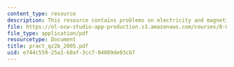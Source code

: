 ```yaml
---
content_type: resource
description: This resource contains problems on electricity and magnetism.
file: https://ol-ocw-studio-app-production.s3.amazonaws.com/courses/8-02x-physics-ii-electricity-magnetism-with-an-experimental-focus-spring-2005/e744c55925a1b8af3cc704089de03cb7_pract_qz2b_2005.pdf
file_type: application/pdf
resourcetype: Document
title: pract_qz2b_2005.pdf
uid: e744c559-25a1-b8af-3cc7-04089de03cb7
---
```

